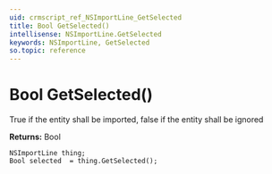 ```yaml
---
uid: crmscript_ref_NSImportLine_GetSelected
title: Bool GetSelected()
intellisense: NSImportLine.GetSelected
keywords: NSImportLine, GetSelected
so.topic: reference
---
```


# Bool GetSelected()

True if the entity shall be imported, false if the entity shall be ignored

**Returns:** Bool

```crmscript
NSImportLine thing;
Bool selected  = thing.GetSelected();
```


